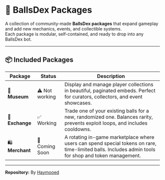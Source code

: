 # 🧩 BallsDex Packages

A collection of community-made **BallsDex packages** that expand gameplay and add new mechanics, events, and collectible systems.  
Each package is modular, self-contained, and ready to drop into any BallsDex bot.

---

## 📦 Included Packages

| Package | Status | Description |
|----------|---------|-------------|
| 🎨 **Museum** | ⚠️ Not working | Display and manage player collections in beautiful, paginated embeds. Perfect for curators, collectors, and event showcases. |
| 🔁 **Exchange** | ✅ Working | Trade one of your existing balls for a new, randomized one. Balances rarity, prevents exploit loops, and includes cooldowns. |
| 🛍️ **Merchant** | 🚧 Coming Soon | A rotating in-game marketplace where users can spend special tokens on rare, time-limited balls. Includes admin tools for shop and token management. |

---

**Repository:** By [Haymooed](https://github.com/Haymooed/BallsDex-Packages)
